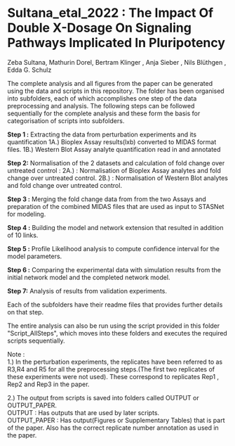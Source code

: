 # Sultana_etal_2022 : The Impact Of Double X-Dosage On Signaling Pathways Implicated In Pluripotency
Zeba Sultana, Mathurin Dorel, Bertram Klinger , Anja Sieber , Nils Blüthgen , Edda G. Schulz 


The complete analysis and all figures from the paper can be generated using the data and scripts in this repository.
The folder has been organised into subfolders, each of which accomplishes one step of the data preprocessing and analysis.
The following steps can be followed sequentially for the complete analysis and these form the basis for categorisation of scripts into subfolders.  

**Step 1 :** Extracting the data from perturbation experiments and its quantification
1A.) Bioplex Assay results(lxb) converted to MIDAS format files.
1B.) Western Blot Assay analyte quantification read in and annotated

**Step 2:** Normalisation of the 2 datasets and calculation of fold change over untreated control :
2A.) : Normalisation of Bioplex Assay analytes and fold change over untreated control.
2B.) : Normalisation of Western Blot analytes and fold change over untreated control.

**Step 3 :** Merging the fold change data from from the two Assays and preparation of the combined MIDAS files that are used as input to STASNet for modeling.

**Step 4 :** Building the model and network extension that resulted in addition of 10 links.

**Step 5 :** Profile Likelihood analysis to compute confidence interval for the model parameters.

**Step 6 :** Comparing the experimental data with simulation results from the initial network model and the completed network model.

**Step 7:** Analysis of results from validation experiments.

Each of the subfolders have their readme files that provides further details on that step.

The entire analysis can also be run using the script provided in this folder "Script_AllSteps", which moves into these folders and executes the required scripts sequentially. 

Note :   
1.) In the perturbation experiments, the replicates have been referred to as R3,R4 and R5 for all the preprocessing steps.(The first two replicates of these experiments were not used). These correspond to replicates Rep1 , Rep2 and Rep3 in the paper.

2.) The output from scripts is saved into folders called OUTPUT or OUTPUT_PAPER.   
OUTPUT : Has outputs that are used by later scripts.   
OUTPUT_PAPER : Has output(Figures or Supplementary Tables) that is part of the paper. Also has the correct replicate number annotation as used in the paper.

